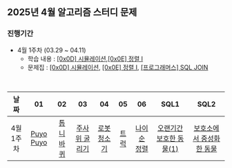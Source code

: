 ## 2025년 4월 알고리즘 스터디 문제

### 진행기간
- 4월 1주차 (03.29 ~ 04.11)
    - 학습 내용 : [[0x0D] 시뮬레이션](https://blog.encrypted.gg/948),[[0x0E] 정렬 I](https://blog.encrypted.gg/955)
    - 문제집 : [[0x0D] 시뮬레이션](https://github.com/encrypted-def/basic-algo-lecture/blob/master/workbook/0x0D.md), [[0x0E] 정렬 I](https://github.com/encrypted-def/basic-algo-lecture/blob/master/workbook/0x0E.md), [[프로그래머스] SQL JOIN](https://school.programmers.co.kr/learn/courses/30/parts/17046)

<br />

| 날짜 | 01 | 02 | 03 | 04 | 05 | 06 | SQL1 | SQL2 |
| :---: | :---: | :---: | :---: | :---: | :---: | :---: | :---: | :---: |
| 4월 1주차 | [Puyo Puyo](https://www.acmicpc.net/problem/11559) | [톱니바퀴](https://www.acmicpc.net/problem/14891) | [주사위 굴리기](https://www.acmicpc.net/problem/14499) | [로봇 청소기](https://www.acmicpc.net/problem/14503) | [트럭](https://www.acmicpc.net/problem/13335) | [나이순 정렬](https://www.acmicpc.net/problem/10814) | [오랜기간 보호한 동물(1)](https://school.programmers.co.kr/learn/courses/30/lessons/59044) | [보호소에서 중성화한 동물](https://school.programmers.co.kr/learn/courses/30/lessons/59045) |
